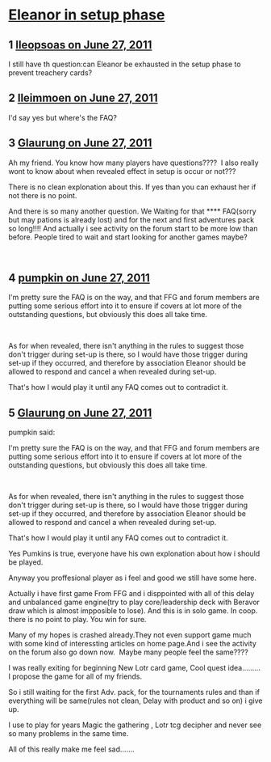 # [Eleanor in setup phase](https://community.fantasyflightgames.com/topic/49105-eleanor-in-setup-phase/)

## 1 [Ileopsoas on June 27, 2011](https://community.fantasyflightgames.com/topic/49105-eleanor-in-setup-phase/?do=findComment&comment=491472)

I still have th question:can Eleanor be exhausted in the setup phase to prevent treachery cards?

## 2 [lleimmoen on June 27, 2011](https://community.fantasyflightgames.com/topic/49105-eleanor-in-setup-phase/?do=findComment&comment=491482)

I'd say yes but where's the FAQ?

## 3 [Glaurung on June 27, 2011](https://community.fantasyflightgames.com/topic/49105-eleanor-in-setup-phase/?do=findComment&comment=491490)

Ah my friend. You know how many players have questions????  I also really wont to know about when revealed effect in setup is occur or not???

There is no clean explonation about this. If yes than you can exhaust her if not there is no point.

And there is so many another question. We Waiting for that **** FAQ(sorry but may pations is already lost) and for the next and first adventures pack so long!!!! And actually i see activity on the forum start to be more low than before. People tired to wait and start looking for another games maybe?

 

## 4 [pumpkin on June 27, 2011](https://community.fantasyflightgames.com/topic/49105-eleanor-in-setup-phase/?do=findComment&comment=491518)

I'm pretty sure the FAQ is on the way, and that FFG and forum members are putting some serious effort into it to ensure if covers at lot more of the outstanding questions, but obviously this does all take time.

 

As for when revealed, there isn't anything in the rules to suggest those don't trigger during set-up is there, so I would have those trigger during set-up if they occurred, and therefore by association Eleanor should be allowed to respond and cancel a when revealed during set-up.

That's how I would play it until any FAQ comes out to contradict it.

## 5 [Glaurung on June 27, 2011](https://community.fantasyflightgames.com/topic/49105-eleanor-in-setup-phase/?do=findComment&comment=491525)

pumpkin said:

I'm pretty sure the FAQ is on the way, and that FFG and forum members are putting some serious effort into it to ensure if covers at lot more of the outstanding questions, but obviously this does all take time.

 

As for when revealed, there isn't anything in the rules to suggest those don't trigger during set-up is there, so I would have those trigger during set-up if they occurred, and therefore by association Eleanor should be allowed to respond and cancel a when revealed during set-up.

That's how I would play it until any FAQ comes out to contradict it.



Yes Pumkins is true, everyone have his own explonation about how i should be played.

Anyway you proffesional player as i feel and good we still have some here.

Actually i have first game From FFG and i disppointed with all of this delay and unbalanced game engine(try to play core/leadership deck with Beravor draw which is almost impposible to lose). And this is in solo game. In coop. there is no point to play. You win for sure.

Many of my hopes is crashed already.They not even support game much with some kind of interessting articles on home page.And i see the activity on the forum also go down now.  Maybe many people feel the same????

I was really exiting for beginning New Lotr card game, Cool quest idea......... I propose the game for all of my friends.  

So i still waiting for the first Adv. pack, for the tournaments rules and than if everything will be same(rules not clean, Delay with product and so on) i give up.

I use to play for years Magic the gathering , Lotr tcg decipher and never see so many problems in the same time.

All of this really make me feel sad.......

